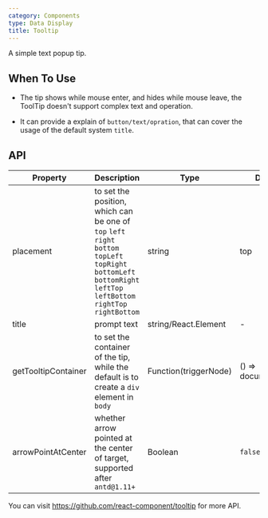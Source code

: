 ```yaml
---
category: Components
type: Data Display
title: Tooltip
---
```


A simple text popup tip.

## When To Use

- The tip shows while mouse enter, and hides while mouse leave, the ToolTip doesn't support complex text and operation.

- It can provide a explain of `button/text/opration`, that can cover the usage of the default system `title`.

## API

| Property      | Description                                     | Type       | Default |
|-----------|------------------------------------------|------------|--------|
| placement | to set the position, which can be one of `top` `left` `right` `bottom` `topLeft` `topRight` `bottomLeft` `bottomRight` `leftTop` `leftBottom` `rightTop` `rightBottom` | string     | top    |
| title     | prompt text                                 | string/React.Element | -     |
| getTooltipContainer | to set the container of the tip, while the default is to create a `div` element in `body` | Function(triggerNode) | () => document.body |
| arrowPointAtCenter | whether arrow pointed at the center of target, supported after `antd@1.11+` | Boolean | `false` |

You can visit https://github.com/react-component/tooltip for more API.
